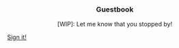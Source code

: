 <h3 align="center">Guestbook</h3>
<p align="center">[WIP]: Let me know that you stopped by!<p>

<a href="https://readme-guestbook.now.sh">Sign it!</a>
